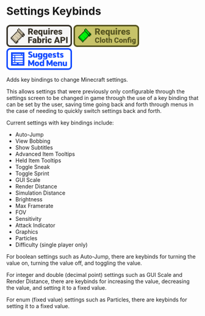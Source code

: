 # Settings Keybinds

<p><a href="https://www.curseforge.com/minecraft/mc-mods/fabric-api"><img src="https://github.com/LilyRose2798/settingskeybinds/raw/1.18/banners/requires-fabric-api.png" alt="Requires Fabric API" width="172" /></a> <a href="https://www.curseforge.com/minecraft/mc-mods/cloth-config"><img src="https://github.com/LilyRose2798/settingskeybinds/raw/1.18/banners/requires-cloth-config.png" alt="Requires Cloth Config" width="172" /></a> <a href="https://www.curseforge.com/minecraft/mc-mods/modmenu"><img src="https://github.com/LilyRose2798/settingskeybinds/raw/1.18/banners/suggests-mod-menu.png" alt="Suggests Mod Menu" width="172" /></a></p>

Adds key bindings to change Minecraft settings.

This allows settings that were previously only configurable through the settings screen to be changed in game through the use of a key binding that can be set by the user, saving time going back and forth through menus in the case of needing to quickly switch settings back and forth.

Current settings with key bindings include:
- Auto-Jump
- View Bobbing
- Show Subtitles
- Advanced Item Tooltips
- Held Item Tooltips
- Toggle Sneak
- Toggle Sprint
- GUI Scale
- Render Distance
- Simulation Distance
- Brightness
- Max Framerate
- FOV
- Sensitivity
- Attack Indicator
- Graphics
- Particles
- Difficulty (single player only)

For boolean settings such as Auto-Jump, there are keybinds for turning the value on, turning the value off, and toggling the value.

For integer and double (decimal point) settings such as GUI Scale and Render Distance, there are keybinds for increasing the value, decreasing the value, and setting it to a fixed value.

For enum (fixed value) settings such as Particles, there are keybinds for setting it to a fixed value.
